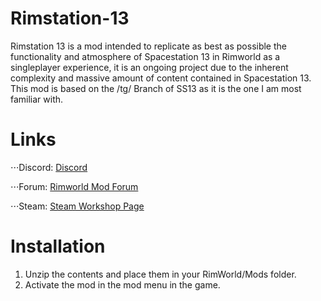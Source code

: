 # Rimstation-13

Rimstation 13 is a mod intended to replicate as best as possible the functionality 
and atmosphere of Spacestation 13 in Rimworld as a singleplayer experience, it is an 
ongoing project due to the inherent complexity and massive amount of content contained in Spacestation 13. 
This mod is based on the /tg/ Branch of SS13 as it is the one I am most familiar with.

# Links

⋅⋅⋅Discord: [Discord](https://discord.gg/SRhkvsV "Rimstation13")

⋅⋅⋅Forum: [Rimworld Mod Forum](https://ludeon.com/forums/index.php?topic=36827.0 "Ludeon Forums")

⋅⋅⋅Steam: [Steam Workshop Page](http://steamcommunity.com/sharedfiles/filedetails/?id=1205893726&tscn=1511577652 "Steam")

# Installation

1. Unzip the contents and place them in your RimWorld/Mods folder.
2. Activate the mod in the mod menu in the game.
